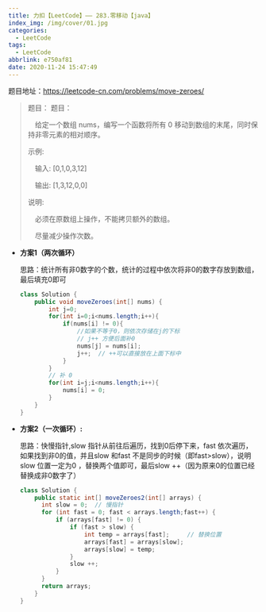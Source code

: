 ```yaml
---
title: 力扣【LeetCode】—— 283.零移动【java】
index_img: /img/cover/01.jpg
categories:
  - LeetCode
tags:
  - LeetCode
abbrlink: e750af81
date: 2020-11-24 15:47:49
---
```


题目地址：https://leetcode-cn.com/problems/move-zeroes/

> 题目：
> 题目：
> 
>  给定一个数组 nums，编写一个函数将所有 0 移动到数组的末尾，同时保持非零元素的相对顺序。
> 
> 示例:
> 
> 输入: [0,1,0,3,12]
> 
> 输出: [1,3,12,0,0]
> 
> 说明:
> 
>  必须在原数组上操作，不能拷贝额外的数组。
> 
>  尽量减少操作次数。

+ **方案1（两次循环）**

  思路：统计所有非0数字的个数，统计的过程中依次将非0的数字存放到数组，最后填充0即可

  ```java
  class Solution {
      public void moveZeroes(int[] nums) {
          int j=0;
          for(int i=0;i<nums.length;i++){
              if(nums[i] != 0){ 
                  //如果不等于0，则依次存储在j的下标
                  // j++ 方便后面补0
                  nums[j] = nums[i];
                  j++;  // ++可以直接放在上面下标中
              }
          }
          // 补 0
          for(int i=j;i<nums.length;i++){
              nums[i] = 0;
          }
      }
  }
  ```

+ **方案2（一次循环）:**

  思路：快慢指针,slow 指针从前往后遍历，找到0后停下来，fast 依次遍历，如果找到非0的值，并且slow 和fast 不是同步的时候（即fast>slow），说明slow 位置一定为0 ，替换两个值即可，最后slow ++（因为原来0的位置已经替换成非0数字了）

  ```java
  class Solution {
      public static int[] moveZeroes2(int[] arrays) {
        int slow = 0;  // 慢指针
        for (int fast = 0; fast < arrays.length;fast++) {
            if (arrays[fast] != 0) {
                if (fast > slow) {
                    int temp = arrays[fast];     // 替换位置
                    arrays[fast] = arrays[slow];
                    arrays[slow] = temp;
                }
                slow ++; 
            }
        }
        return arrays;
      }
  }
  ```